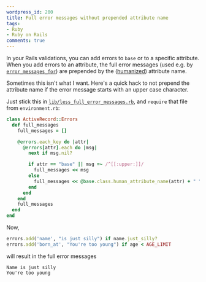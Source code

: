 ```yaml
---
wordpress_id: 200
title: Full error messages without prepended attribute name
tags:
- Ruby
- Ruby on Rails
comments: true
---
```

In your Rails validations, you can add errors to <code>base</code> or to a specific attribute. When you add errors to an attribute, the full error messages (used e.g. by <code><a href="http://api.rubyonrails.org/classes/ActionView/Helpers/ActiveRecordHelper.html#M001005">error_messages_for</a></code>) are prepended by the (<a href="/2007/12/change-displayed-column-name-in-rails-validation-messages">humanized</a>) attribute name.

Sometimes this isn't what I want. Here's a quick hack to not prepend the attribute name if the error message starts with an upper case character.

Just stick this in <code><a href="/uploads/less_full_error_messages.rb">lib/less_full_error_messages.rb</a></code>, and <code>require</code> that file from <code>environment.rb</code>:

``` ruby
class ActiveRecord::Errors
  def full_messages
    full_messages = []

    @errors.each_key do |attr|
      @errors[attr].each do |msg|
        next if msg.nil?

        if attr == "base" || msg =~ /^[[:upper:]]/
          full_messages << msg
        else
          full_messages << @base.class.human_attribute_name(attr) + " " + msg
        end
      end
    end
    full_messages
  end
end
```

Now,

``` ruby
errors.add('name', "is just silly") if name.just_silly?
errors.add('born_at', "You're too young") if age < AGE_LIMIT
```

will result in the full error messages

    Name is just silly
    You're too young
